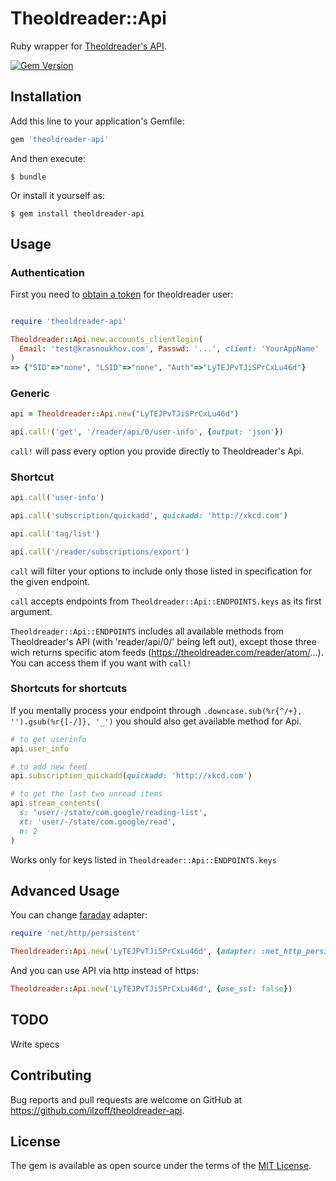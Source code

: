 # Theoldreader::Api

Ruby wrapper for [Theoldreader's API](https://github.com/theoldreader/api).

[![Gem Version](https://badge.fury.io/rb/theoldreader-api.svg)](https://badge.fury.io/rb/theoldreader-api)

## Installation

Add this line to your application's Gemfile:

```ruby
gem 'theoldreader-api'
```

And then execute:

    $ bundle

Or install it yourself as:

    $ gem install theoldreader-api

## Usage

### Authentication
First you need to [obtain a token](https://github.com/theoldreader/api#authentication) for theoldreader user:

```ruby

require 'theoldreader-api'

Theoldreader::Api.new.accounts_clientlogin(
  Email: 'test@krasnoukhov.com', Passwd: '...', client: 'YourAppName'
)
=> {"SID"=>"none", "LSID"=>"none", "Auth"=>"LyTEJPvTJiSPrCxLu46d"}
```

### Generic

```ruby
api = Theoldreader::Api.new("LyTEJPvTJiSPrCxLu46d")

api.call!('get', '/reader/api/0/user-info', {output: 'json'})
```

`call!` will pass every option you provide directly to Theoldreader's Api.

### Shortcut

```ruby
api.call('user-info')

api.call('subscription/quickadd', quickadd: 'http://xkcd.com')

api.call('tag/list')

api.call('/reader/subscriptions/export')

```

`call` will filter your options to include only those listed in specification for the given endpoint.

`call` accepts endpoints from `Theoldreader::Api::ENDPOINTS.keys` as its first argument.

`Theoldreader::Api::ENDPOINTS` includes all available methods from Theoldreader's API (with 'reader/api/0/' being left out), except those three wich returns specific atom feeds (https://theoldreader.com/reader/atom/...). You can access them if you want with `call!`

### Shortcuts for shortcuts

If you mentally process your endpoint through `.downcase.sub(%r{^/+}, '').gsub(%r{[-/]}, '_')` you should also get available method for Api.

```ruby
# to get userinfo
api.user_info

# to add new feed
api.subscription_quickadd(quickadd: 'http://xkcd.com')

# to get the last two unread items
api.stream_contents(
  s: 'user/-/state/com.google/reading-list',
  xt: 'user/-/state/com.google/read',
  n: 2
)
```

Works only for keys listed in `Theoldreader::Api::ENDPOINTS.keys`

## Advanced Usage

You can change [faraday](https://github.com/lostisland/faraday) adapter:

```ruby
require 'net/http/persistent'

Theoldreader::Api.new('LyTEJPvTJiSPrCxLu46d', {adapter: :net_http_persistent})
```

And you can use API via http instead of https:

```ruby
Theoldreader::Api.new('LyTEJPvTJiSPrCxLu46d', {use_ssl: false})
```

## TODO

Write specs

## Contributing

Bug reports and pull requests are welcome on GitHub at https://github.com/ilzoff/theoldreader-api.


## License

The gem is available as open source under the terms of the [MIT License](http://opensource.org/licenses/MIT).


